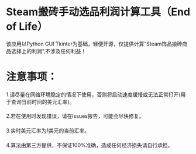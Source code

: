 # Steam搬砖手动选品利润计算工具（End of Life）
该应用以Python GUI Tkinter为基础，轻便开源，仅提供计算“Steam饰品搬砖商品选择上的利润”,不涉及任何利益！

####
# 注意事项：
####
1.请尽量在网络环境稳定的情况下使用，否则将启动速度缓慢或无法正常打开(用于查询当前时间的美元汇率)。
####
2.若在使用时发现错误，请在Issues报告，可能会尽快修复。
####
3.实时美元汇率为1美元的当前汇率。
####
4.算法由第三方提供，不保证100%准确，造成任何经济损失请自行承担。
